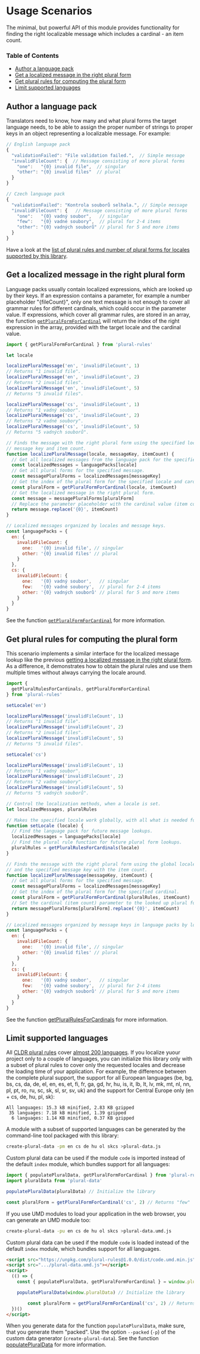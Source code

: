 # Usage Scenarios

The minimal, but powerful API of this module provides functionality for finding the right localizable message which includes a cardinal - an item count.

### Table of Contents

- [Author a language pack](#author-a-language-pack)
- [Get a localized message in the right plural form](#get-a-localized-message-in-the-right-plural-form)
- [Get plural rules for computing the plural form](#get-plural-rules-for-computing-the-plural-form)
- [Limit supported languages](#limit-supported-languages)

## Author a language pack

Translators need to know, how many and what plural forms the target language needs, to be able to assign the proper number of strings to proper keys in an object representing a localizable message. For example:

```js
// English language pack
{
  "validationFailed": "File validation failed.",  // Simple message
  "invalidFileCount": {  // Message consisting of more plural forms
    "one":   "{0} invalid file",  // singular
    "other": "{0} invalid files"  // plural
  }
}

// Czech language pack
{
  "validationFailed": "Kontrola souborů selhala.", // Simple message
  "invalidFileCount": {   // Message consisting of more plural forms
    "one":   "{0} vadný soubor",   // singular
    "few":   "{0} vadné soubory",  // plural for 2-4 items
    "other": "{0} vadných souborů" // plural for 5 and more items
  }
}
```

Have a look at the [list of plural rules and number of plural forms for locales supported by this library](./languages.md#supported-languages).

## Get a localized message in the right plural form

Language packs usually contain localized expressions, which are looked up by their keys. If an expression contains a parameter, for example a number placeholder "{fileCount}", only one text message is not enough to cover all grammar rules for different cardinals, which could occur in the parameter value. If expressions, which cover all grammar rules, are stored in an array, the function [`getPluralFormForCardinal`](./API.md#getpluralformforcardinal) will return the index of the right expression in the array, provided with the target locale and the cardinal value.

```js
import { getPluralFormForCardinal } from 'plural-rules'

let locale

localizePluralMessage('en', 'invalidFileCount', 1)
// Returns "1 invalid file".
localizePluralMessage('en', 'invalidFileCount', 2)
// Returns "2 invalid files".
localizePluralMessage('en', 'invalidFileCount', 5)
// Returns "5 invalid files".

localizePluralMessage('cs', 'invalidFileCount', 1)
// Returns "1 vadný soubor".
localizePluralMessage('cs', 'invalidFileCount', 2)
// Returns "2 vadné soubory".
localizePluralMessage('cs', 'invalidFileCount', 5)
// Returns "5 vadných souborů".

// Finds the message with the right plural form using the specified locale,
// message key and item count.
function localizePluralMessage(locale, messageKey, itemCount) {
  // Get all localized messages from the language pack for the specified locale.
  const localizedMessages = languagePacks[locale]
  // Get all plural forms for the specified message.
  const messagePluralForms = localizedMessages[messageKey]
  // Get the index of the plural form for the specified locale and cardinal.
  const pluralForm = getPluralFormForCardinal(locale, itemCount)
  // Get the localized message in the right plural form.
  const message = messagePluralForms[pluralForm]
  // Replace the parameter placeholder with the cardinal value (item count).
  return message.replace('{0}', itemCount)
}

// Localized messages organized by locales and message keys.
const languagePacks = {
  en: {
    invalidFileCount: {
      one:   '{0} invalid file', // singular
      other: '{0} invalid files' // plural
    }
  },
  cs: {
    invalidFileCount: {
      one:   '{0} vadný soubor',   // singular
      few:   '{0} vadné soubory',  // plural for 2-4 items
      other: '{0} vadných souborů' // plural for 5 and more items
    }
  }
}
```

See the function [`getPluralFormForCardinal`](./API.md#getpluralformforcardinal) for more information.

## Get plural rules for computing the plural form

This scenario implements a similar interface for the localized message lookup like the previous [getting a localized message in the right plural form](#get-a-localized-message-in-the-right-plural-form). As a difference, it demonstrates how to obtain the plural rules and use them multiple times without always carrying the locale around.

```js
import {
  getPluralRulesForCardinals, getPluralFormForCardinal
} from 'plural-rules'

setLocale('en')

localizePluralMessage('invalidFileCount', 1)
// Returns "1 invalid file".
localizePluralMessage('invalidFileCount', 2)
// Returns "2 invalid files".
localizePluralMessage('invalidFileCount', 5)
// Returns "5 invalid files".

setLocale('cs')

localizePluralMessage('invalidFileCount', 1)
// Returns "1 vadný soubor".
localizePluralMessage('invalidFileCount', 2)
// Returns "2 vadné soubory".
localizePluralMessage('invalidFileCount', 5)
// Returns "5 vadných souborů".

// Control the localization methods, when a locale is set.
let localizedMessages, pluralRules

// Makes the specified locale work globally, with all what is needed for it.
function setLocale (locale) {
  // Find the language pack for future message lookups.
  localizedMessages = languagePacks[locale]
  // Find the plural rule function for future plural form lookups.
  pluralRules = getPluralRulesForCardinals(locale)
}

// Finds the message with the right plural form using the global locale
// and the specified message key with the item count.
function localizePluralMessage(messageKey, itemCount) {
  // Get all plural forms for the specified message.
  const messagePluralForms = localizedMessages[messageKey]
  // Get the index of the plural form for the specified cardinal.
  const pluralForm = getPluralFormForCardinal(pluralRules, itemCount)
  // Set the cardinal (item count) parameter to the looked up plural form.
  return messagePluralForms[pluralForm].replace('{0}', itemCount)
}

// Localized messages organized by message keys in language packs by locales.
const languagePacks = {
  en: {
    invalidFileCount: {
      one:   '{0} invalid file', // singular
      other: '{0} invalid files' // plural
    }
  },
  cs: {
    invalidFileCount: {
      one:   '{0} vadný soubor',   // singular
      few:   '{0} vadné soubory',  // plural for 2-4 items
      other: '{0} vadných souborů' // plural for 5 and more items
    }
  }
}
```

See the function [getPluralRulesForCardinals](./API.md#getpluralrulesforcardinals) for more information.

## Limit supported languages

All [CLDR plural rules] cover [almost 200 languages](./languages.md#supported-languages). If you localize yuour project only to a couple of languages, you can initialize this library only with a subset of plural rules to cover only the requested locales and decrease the loading time of your application. For example, the difference between the complete plural support, the support for all European languages (be, bg, bs, cs, da, de, el, en, es, et, fi, fr, ga, gd, hr, hu, is, it, lb, lt, lv, mk, mt, nl, nn, pl, pt, ro, ru, sc, sk, sl, sr, sv, uk) and the support for Central Europe only (en + cs, de, hu, pl, sk):

```
All languages: 15.3 kB minified, 2.83 KB gzipped
 35 languages: 7.18 kB minified, 1.39 gzipped
  6 languages: 1.14 KB minified, 0.37 KB gzipped
```

A module with a subset of supported languages can be generated by the command-line tool packaged with this library:

```sh
create-plural-data -pm en cs de hu ol skcs >plural-data.js
```

Custom plural data can be used if the module `code` is imported instead of the default `index` module, which bundles support for all languages:

```js
import { populatePluralData, getPluralFormForCardinal } from 'plural-rules'
import pluralData from 'plural-data'

populatePluralData(pluralData) // Initialize the library

const pluralForm = getPluralFormForCardinal('cs', 2) // Returns "few"
```

If you use UMD modules to load your application in the web browser, you can generate an UMD module too:

```sh
create-plural-data -pu en cs de hu ol skcs >plural-data.umd.js
```

Custom plural data can be used if the module `code` is loaded instead of the default `index` module, which bundles support for all languages.

```html
<script src="https://unpkg.com/plural-rules@1.0.0/dist/code.umd.min.js"></script>
<script src=".../plural-data.umd.js"></script>
<script>
  (() => {
    const { populatePluralData, getPluralFormForCardinal } = window.pluralRules

    populatePluralData(window.pluralData) // Initialize the library

		const pluralForm = getPluralFormForCardinal('cs', 2) // Returns "few"
  })()
</script>
```

When you generate data for the function `populatePluralData`, make sure, that you generate them "packed". Use the option `--packed` (`-p`) of the custom data generator (`create-plural-data`). See the function [populatePluralData](./API.md#populatepluraldata) for more information.

[CLDR plural rules]: http://cldr.unicode.org/index/cldr-spec/plural-rules
